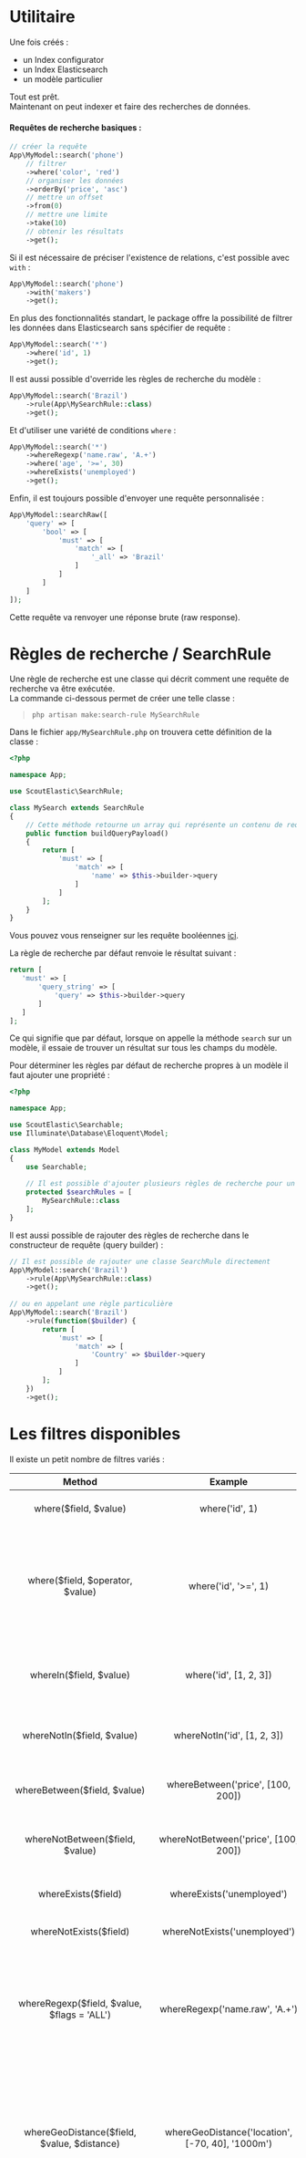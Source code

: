 # Utilitaire

Une fois créés :
* un Index configurator
* un Index Elasticsearch
* un modèle particulier  

Tout est prêt.  
Maintenant on peut indexer et faire des recherches de données.

#### Requêtes de recherche basiques :  
```php
// créer la requête
App\MyModel::search('phone')
    // filtrer 
    ->where('color', 'red')
    // organiser les données
    ->orderBy('price', 'asc')
    // mettre un offset
    ->from(0)
    // mettre une limite
    ->take(10)
    // obtenir les résultats
    ->get();
```  
Si il est nécessaire de préciser l'existence de relations, c'est possible avec `with` :  

```php
App\MyModel::search('phone') 
    ->with('makers')
    ->get();
```
En plus des fonctionnalités standart, le package offre la possibilité de filtrer les données dans Elasticsearch sans spécifier de requête :  
```php
App\MyModel::search('*')
    ->where('id', 1)
    ->get();
```

Il est aussi possible d'override les règles de recherche du modèle :  
```php
App\MyModel::search('Brazil')
    ->rule(App\MySearchRule::class)
    ->get();
```
Et d'utiliser une variété de conditions `where` :  
```php
App\MyModel::search('*')
    ->whereRegexp('name.raw', 'A.+')
    ->where('age', '>=', 30)
    ->whereExists('unemployed')
    ->get();
```
Enfin, il est toujours possible d'envoyer une requête personnalisée :  
```php
App\MyModel::searchRaw([
    'query' => [
        'bool' => [
            'must' => [
                'match' => [
                    '_all' => 'Brazil'
                ]
            ]
        ]
    ]
]);
```
Cette requête va renvoyer une réponse brute (raw response).

# Règles de recherche / SearchRule

Une règle de recherche est une classe qui décrit comment une requête de recherche va être exécutée.  
La commande ci-dessous permet de créer une telle classe : 

> `php artisan make:search-rule MySearchRule`

Dans le fichier `app/MySearchRule.php` on trouvera cette définition de la classe :  
```php
<?php

namespace App;

use ScoutElastic\SearchRule;

class MySearch extends SearchRule
{
    // Cette méthode retourne un array qui représente un contenu de requête booléenne.
    public function buildQueryPayload()
    {
        return [
            'must' => [
                'match' => [
                    'name' => $this->builder->query
                ]
            ]
        ];
    }
}
```

Vous pouvez vous renseigner sur les requête booléennes [ici](https://www.elastic.co/guide/en/elasticsearch/reference/current/query-dsl-bool-query.html).

La règle de recherche par défaut renvoie le résultat suivant :  
```php
return [
   'must' => [
       'query_string' => [
           'query' => $this->builder->query
       ]
   ]
];
```

Ce qui signifie que par défaut, lorsque on appelle la méthode `search` sur un modèle, il essaie de trouver un résultat sur tous les champs du modèle.

Pour déterminer les règles par défaut de recherche propres à un modèle il faut ajouter une propriété :  
```php
<?php

namespace App;

use ScoutElastic\Searchable;
use Illuminate\Database\Eloquent\Model;

class MyModel extends Model
{
    use Searchable;
    
    // Il est possible d'ajouter plusieurs règles de recherche pour un modèle. Dans ce cas, le premier résultat qui ne sera pas vide sera retourné.
    protected $searchRules = [
        MySearchRule::class
    ];
}
```

Il est aussi possible de rajouter des règles de recherche dans le constructeur de requête (query builder) : 

```php
// Il est possible de rajouter une classe SearchRule directement
App\MyModel::search('Brazil')
    ->rule(App\MySearchRule::class)
    ->get();
    
// ou en appelant une règle particulière
App\MyModel::search('Brazil')
    ->rule(function($builder) {
        return [
            'must' => [
                'match' => [
                    'Country' => $builder->query
                ]
            ]
        ];
    })
    ->get();
```

# Les filtres disponibles

Il existe un petit nombre de filtres variés :

|Method	| Example |	Description |
| :-: | :-: | :-: |
|where($field, $value)	|where('id', 1)|	Vérifie l'égalité ed'une simple valeur.|
|where($field, $operator, $value)|	where('id', '>=', 1)|	Filtre les enregistrements avec la contrainte d'une règle donnée. Les opérateurs utilisables sont : =, <, >, <=, >=, <>.|
|whereIn($field, $value)	|where('id', [1, 2, 3])	|Vérifie si une valeur appartient à un champ spécifique.|
|whereNotIn($field, $value)	|whereNotIn('id', [1, 2, 3])|	Vérifie si une valeur n'appartient pas à un champ spécifique.|
|whereBetween($field, $value)	|whereBetween('price', [100, 200])	|Vérifie si une valeur est dans un intervalle donné.|
|whereNotBetween($field, $value)|	whereNotBetween('price', [100, 200])|	Vérifie si une valeur n'est pas dans un intervalle donné.|
|whereExists($field)	|whereExists('unemployed')	|Vérifie si une valeur est définie.|
|whereNotExists($field)	|whereNotExists('unemployed')	|Vérifie si une valeur n'est pas définie.|
|whereRegexp($field, $value, $flags = 'ALL')	|whereRegexp('name.raw', 'A.+')	|Filtre les enregistrements en fonction d'une expression régulière choisie. [Ici](https://www.elastic.co/guide/en/elasticsearch/reference/5.2/query-dsl-regexp-query.html#regexp-syntax) vous trouverez des renseignements sur la syntaxe.|
|whereGeoDistance($field, $value, $distance)|	whereGeoDistance('location', [-70, 40], '1000m')	|Filtre les enregistrements en fonction d'un point donné et d'un écart donné entre le point et la localisation. [Ici](https://www.elastic.co/guide/en/elasticsearch/reference/current/query-dsl-geo-distance-query.html) des renseignements supplémentaies syntaxiques.|
|whereGeoBoundingBox($field, array $value)|	whereGeoBoundingBox('location', ['top_left' => [-74.1, 40.73], 'bottom_right' => [-71.12, 40.01]])|	Filtre les enregistrements avec des spécifications données. [Ici](https://www.elastic.co/guide/en/elasticsearch/reference/current/query-dsl-geo-bounding-box-query.html) des renseignements supplémentaies syntaxiques.|
|whereGeoPolygon($field, array $points)	|whereGeoPolygon('location', [[-70, 40],[-80, 30],[-90, 20]])	|Filtre les enregistrements dans un polygone. [Ici](https://www.elastic.co/guide/en/elasticsearch/reference/current/query-dsl-geo-polygon-query.html) des renseignements supplémentaies syntaxiques.|


# Migrations sans ralentissement

On ne peut pas changer le type des champs déjà créés dans Elasticsearch. La seule façon de faire est de créer un nouvel index avec le mapping correct et d'importer le modèle dans ce nouvel index.  
Une migration peu prendre quelques temps à ce faire, donc pour éviter les ralentissements durant le procédé de migration, le driver lit le vieil index et le copie dans le nouveau. Une fois la migration terminée, il relit le nouvel index et supprime ce qui appartient à l'ancien index et qui n'est pas commun. C'est la manière de procéder de la commande :  
> `php artisan elastic:migrate`.

Avant de lancer la commande, il est impératif que l'Index configurator utilises l'élément `ScoutElastic\Migratable`.   
Si il n'y est pas, ajoutez le, et lancez la commande  
> `php artisan elastic:update-index App\MyIndexConfigurator`. MyIndexConfigurator étant un argument rien de plus.

Quand tout est prêt, et une fois les changements réalisés dans le mapping du modèle, lancez la commande `elastic:migrate` en utilisant la classe du modèle en premier argument et l'index ciblé en second argument :  
> `php artisan elastic:migrate App\MyModel my_index_v2`

**Remarque** : Si il vous faut juste ajouter des champs dans le mapping, utilisez la commande `elastic:update-mapping`.

# Debug

Il existe deux méthodes qui peuvent aider lors de l'analyse de résultats suite à des recherches :

`explain`  
```php
App\MyModel::search('Brazil')
    ->explain();
```

`profile`  
```php
App\MyModel::search('Brazil')
    ->profile();
```  
Les deux méthodes renvoient des données brutes venant d'Elasticsearch.